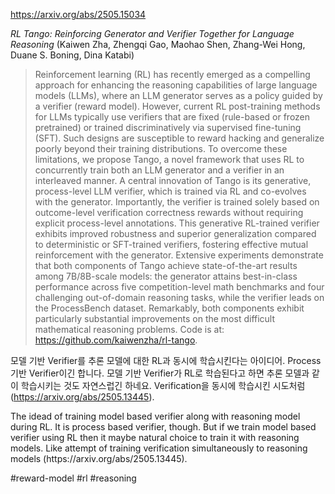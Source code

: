 https://arxiv.org/abs/2505.15034

*RL Tango: Reinforcing Generator and Verifier Together for Language Reasoning* (Kaiwen Zha, Zhengqi Gao, Maohao Shen, Zhang-Wei Hong, Duane S. Boning, Dina Katabi)

> Reinforcement learning (RL) has recently emerged as a compelling approach for enhancing the reasoning capabilities of large language models (LLMs), where an LLM generator serves as a policy guided by a verifier (reward model). However, current RL post-training methods for LLMs typically use verifiers that are fixed (rule-based or frozen pretrained) or trained discriminatively via supervised fine-tuning (SFT). Such designs are susceptible to reward hacking and generalize poorly beyond their training distributions. To overcome these limitations, we propose Tango, a novel framework that uses RL to concurrently train both an LLM generator and a verifier in an interleaved manner. A central innovation of Tango is its generative, process-level LLM verifier, which is trained via RL and co-evolves with the generator. Importantly, the verifier is trained solely based on outcome-level verification correctness rewards without requiring explicit process-level annotations. This generative RL-trained verifier exhibits improved robustness and superior generalization compared to deterministic or SFT-trained verifiers, fostering effective mutual reinforcement with the generator. Extensive experiments demonstrate that both components of Tango achieve state-of-the-art results among 7B/8B-scale models: the generator attains best-in-class performance across five competition-level math benchmarks and four challenging out-of-domain reasoning tasks, while the verifier leads on the ProcessBench dataset. Remarkably, both components exhibit particularly substantial improvements on the most difficult mathematical reasoning problems. Code is at: https://github.com/kaiwenzha/rl-tango.

모델 기반 Verifier를 추론 모델에 대한 RL과 동시에 학습시킨다는 아이디어. Process 기반 Verifier이긴 합니다. 모델 기반 Verifier가 RL로 학습된다고 하면 추론 모델과 같이 학습시키는 것도 자연스럽긴 하네요. Verification을 동시에 학습시킨 시도처럼 (https://arxiv.org/abs/2505.13445).

<english>
The idead of training model based verifier along with reasoning model during RL. It is process based verifier, though. But if we train model based verifier using RL then it maybe natural choice to train it with reasoning models. Like attempt of training verification simultaneously to reasoning models (https://arxiv.org/abs/2505.13445).
</english>

#reward-model #rl #reasoning 